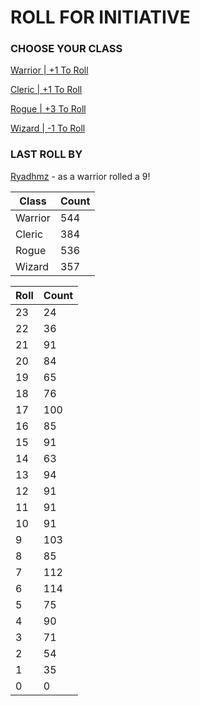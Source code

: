 # ROLL FOR INITIATIVE
### CHOOSE YOUR CLASS

[Warrior | +1 To Roll](https://github.com/benjaminsampica/benjaminsampica/issues/new?title=roll%7Cwarrior&body=Just+click+%27Submit+new+issue%27.)

[Cleric | +1 To Roll](https://github.com/benjaminsampica/benjaminsampica/issues/new?title=roll%7Ccleric&body=Just+click+%27Submit+new+issue%27.)

[Rogue | +3 To Roll](https://github.com/benjaminsampica/benjaminsampica/issues/new?title=roll%7Crogue&body=Just+click+%27Submit+new+issue%27.)

[Wizard | -1 To Roll](https://github.com/benjaminsampica/benjaminsampica/issues/new?title=roll%7Cwizard&body=Just+click+%27Submit+new+issue%27.)
### LAST ROLL BY
[Ryadhmz](https://www.github.com/Ryadhmz) - as a warrior rolled a 9!

|Class|Count|
|-|-|
|Warrior|544|
|Cleric|384|
|Rogue|536|
|Wizard|357|

|Roll|Count|
|-|-|
|23|24
|22|36
|21|91
|20|84
|19|65
|18|76
|17|100
|16|85
|15|91
|14|63
|13|94
|12|91
|11|91
|10|91
|9|103
|8|85
|7|112
|6|114
|5|75
|4|90
|3|71
|2|54
|1|35
|0|0
